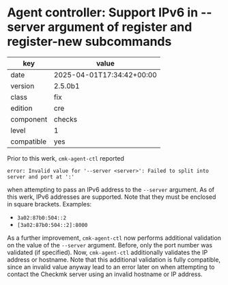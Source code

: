 [//]: # (werk v2)
# Agent controller: Support IPv6 in --server argument of register and register-new subcommands

key        | value
---------- | ---
date       | 2025-04-01T17:34:42+00:00
version    | 2.5.0b1
class      | fix
edition    | cre
component  | checks
level      | 1
compatible | yes

Prior to this werk, `cmk-agent-ctl` reported
```
error: Invalid value for '--server <server>': Failed to split into server and port at ':'
```
when attempting to pass an IPv6 address to the `--server` argument. As of this werk, IPv6 addresses
are supported. Note that they must be enclosed in square brackets. Examples:
- `3a02:87b0:504::2`
- `[3a02:87b0:504::2]:8000`

As a further improvement, `cmk-agent-ctl` now performs additional validation on the value of the
`--server` argument. Before, only the port number was validated (if specified). Now, `cmk-agent-ctl`
additionally validates the IP address or hostname. Note that this additional validation is fully
compatible, since an invalid value anyway lead to an error later on when attempting to contact the
Checkmk server using an invalid hostname or IP address.
